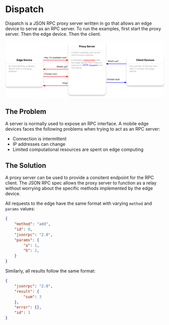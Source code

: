 # Dispatch

Dispatch is a JSON RPC proxy server written in go that allows an edge device to serve as an RPC server. To run the examples, first start the proxy server. Then the edge device. Then the client.

![diagram](https://raw.githubusercontent.com/barbinbrad/dispatch/master/assets/diagram.png)

## The Problem

A server is normally used to expose an RPC interface. A mobile edge devices faces the following problems when trying to act as an RPC server:

- Connection is intermittent
- IP addresses can change
- Limited computational resources are spent on edge computing

## The Solution

A proxy server can be used to provide a consitent endpoint for the RPC client. The JSON RPC spec allows the proxy server to function as a relay without worrying about the specific methods implemented by the edge device.

All requests to the edge have the same format with varying `method` and `params` values:

```json
{
    "method": "add", 
    "id": 0,
    "jsonrpc": "2.0",
    "params": { 
        "a": 1,
        "b": 2,
    }
}

```

Similarly, all results follow the same format:

```json
{
    "jsonrpc": "2.0",
    "result": { 
        "sum": 3
    },
    "error": {}, 
    "id": 3
}
```


